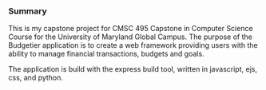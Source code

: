 ### Summary
This is my capstone project for CMSC 495 Capstone in Computer Science Course for the University of Maryland Global Campus.
The purpose of the Budgetier application is to create a web framework providing users with the ability to manage financial
transactions, budgets and goals.

The application is build with the express build tool, written in javascript, ejs, css, and python.
